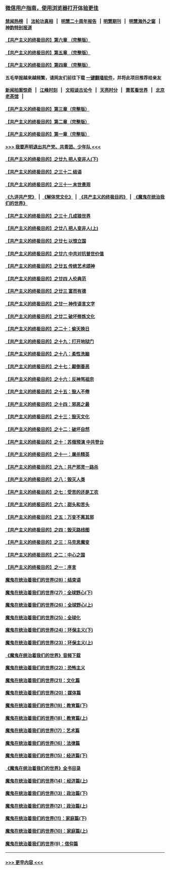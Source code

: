 ### [微信用户指南，使用浏览器打开体验更佳](https://github.com/gfw-breaker/banned-news1/blob/master/indexes/wechat-guide.md?t=0)
#### [禁闻热榜](热点新闻.md?t=0)  &nbsp;&nbsp;|&nbsp;&nbsp; [法轮功真相](https://github.com/gfw-breaker/truth/blob/master/README.md?t=0) &nbsp;&nbsp;|&nbsp;&nbsp; [明慧二十周年报告](https://github.com/gfw-breaker/mh-reports/blob/master/README.md?t=0) &nbsp;&nbsp;|&nbsp;&nbsp;[明慧期刊](https://github.com/gfw-breaker/mh-qikan) &nbsp;&nbsp;|&nbsp;&nbsp; [明慧海外之窗](https://github.com/gfw-breaker/mh-news/blob/master/README.md?t=0) &nbsp;&nbsp;|&nbsp;&nbsp; [神韵特别报道](https://github.com/gfw-breaker/mh-news/blob/master/shenyun.md?t=0)
#### [【共产主义的终极目的】第六章 （完整版）](../pages/nsc422/n11428913.md?t=02030833) 
#### [【共产主义的终极目的】第五章 （完整版）](../pages/nsc422/n11428912.md?t=02030833) 
#### [【共产主义的终极目的】第四章 （完整版）](../pages/nsc422/n11428907.md?t=02030833) 
#### 五毛举报越来越频繁，请网友们前往下载 [一键翻墙软件](https://github.com/gfw-breaker/ssr-accounts)，并将此项目推荐给亲友
#### [新闻拍案惊奇](https://github.com/gfw-breaker/banned-news1/blob/master/pages/link4.md) &nbsp;&nbsp;|&nbsp;&nbsp; [江峰时刻](https://github.com/gfw-breaker/banned-news1/blob/master/pages/link4.md) &nbsp;&nbsp;|&nbsp;&nbsp; [文昭谈古论今](https://github.com/gfw-breaker/banned-news1/blob/master/pages/link4.md) &nbsp;&nbsp;|&nbsp;&nbsp; [天亮时分](https://github.com/gfw-breaker/banned-news1/blob/master/pages/link4.md) &nbsp;&nbsp;|&nbsp;&nbsp; [萧茗看世界](https://github.com/gfw-breaker/banned-news1/blob/master/pages/link4.md) &nbsp;&nbsp;|&nbsp;&nbsp; [北京老茶馆](https://github.com/gfw-breaker/banned-news1/blob/master/pages/link4.md) &nbsp;&nbsp;|&nbsp;&nbsp; 
#### [【共产主义的终极目的】第三章（完整版）](../pages/nsc422/n11428848.md?t=02030833) 
#### [【共产主义的终极目的】第二章（完整版）](../pages/nsc422/n11428831.md?t=02030833) 
#### [【共产主义的终极目的】第一章（完整版）](../pages/nsc422/n11417651.md?t=02030833) 
#### [>>> 我要声明退出共产党、共青团、少年队 <<<](https://github.com/begood0513/goodnews/blob/master/quit/letter.md) 
#### [【共产主义的终极目的】之廿九 把人变非人(下)](../pages/nsc422/n11344140.md?t=02030833) 
#### [【共产主义的终极目的】之三十二 结语](../pages/nsc422/n11360535.md?t=02030833) 
#### [【共产主义的终极目的】之三十一 末世景观](../pages/nsc422/n11351129.md?t=02030833) 
#### [《九评共产党》](https://github.com/begood0513/9ping.md/blob/master/README.md) &nbsp;|&nbsp; [《解体党文化》](../../../../jtdwh.md/blob/master/README.md)  &nbsp;|&nbsp; [《共产主义的终极目的》](../../../../gczydzjmd.md/blob/master/README.md) &nbsp;|&nbsp; [《魔鬼在统治我们的世界》](../../../../mgztzwmdsj.md/blob/master/README.md) 
#### [【共产主义的终极目的】之三十 几成狼世界](../pages/nsc422/n11348280.md?t=02030833) 
#### [【共产主义的终极目的】之廿八 把人变非人(上)](../pages/nsc422/n11340492.md?t=02030833) 
#### [【共产主义的终极目的】之廿七 以恨立国](../pages/nsc422/n11336944.md?t=02030833) 
#### [【共产主义的终极目的】之廿六 中共对抗普世价值](../pages/nsc422/n11324785.md?t=02030833) 
#### [【共产主义的终极目的】之廿五 传统艺术颂神](../pages/nsc422/n11296396.md?t=02030833) 
#### [【共产主义的终极目的】之廿四 人伦典范](../pages/nsc422/n11296397.md?t=02030833) 
#### [【共产主义的终极目的】之廿三 富而有德](../pages/nsc422/n11283598.md?t=02030833) 
#### [【共产主义的终极目的】之廿一 神传语言文字](../pages/nsc422/n11263265.md?t=02030833) 
#### [【共产主义的终极目的】之廿二 破坏修炼文化](../pages/nsc422/n11245728.md?t=02030833) 
#### [【共产主义的终极目的】之二十：偷天换日](../pages/nsc422/n11238846.md?t=02030833) 
#### [【共产主义的终极目的】之十九：打开地狱门](../pages/nsc422/n11206376.md?t=02030833) 
#### [【共产主义的终极目的】之十八：柔性洗脑](../pages/nsc422/n11199994.md?t=02030833) 
#### [【共产主义的终极目的】之十七：颠倒善恶](../pages/nsc422/n11179782.md?t=02030833) 
#### [【共产主义的终极目的】之十六：反神骂祖宗](../pages/nsc422/n11166798.md?t=02030833) 
#### [【共产主义的终极目的】之十五：毁人不倦](../pages/nsc422/n11166792.md?t=02030833) 
#### [【共产主义的终极目的】之十四：邪恶之最](../pages/nsc422/n11150249.md?t=02030833) 
#### [【共产主义的终极目的】之十三：毁灭文化](../pages/nsc422/n11135227.md?t=02030833) 
#### [【共产主义的终极目的】之十二：破坏自然](../pages/nsc422/n11135214.md?t=02030833) 
#### [【共产主义的终极目的】之十：苏俄预演 中共登台](../pages/nsc422/n11118424.md?t=02030833) 
#### [【共产主义的终极目的】之十一：屠杀精英](../pages/nsc422/n11118442.md?t=02030833) 
#### [【共产主义的终极目的】之九：共产邪灵一路杀](../pages/nsc422/n11114139.md?t=02030833) 
#### [【共产主义的终极目的】之八：毁灭人类](../pages/nsc422/n11108503.md?t=02030833) 
#### [【共产主义的终极目的】之七：受苦的还是工农](../pages/nsc422/n11101809.md?t=02030833) 
#### [【共产主义的终极目的】之六：甜头和苦头](../pages/nsc422/n11096971.md?t=02030833) 
#### [【共产主义的终极目的】之五：万变不离其邪](../pages/nsc422/n11091285.md?t=02030833) 
#### [【共产主义的终极目的】之四：毁灭路线图](../pages/nsc422/n11086284.md?t=02030833) 
#### [【共产主义的终极目的】之三：马克思魔变](../pages/nsc422/n11061941.md?t=02030833) 
#### [【共产主义的终极目的】之二：中心之国](../pages/nsc422/n11047728.md?t=02030833) 
#### [【共产主义的终极目的】之一：序言](../pages/nsc422/n11086077.md?t=02030833) 
#### [魔鬼在统治着我们的世界(28)：结束语](../pages/nsc422/n10936246.md?t=02030833) 
#### [魔鬼在统治着我们的世界(27)：全球野心(下)](../pages/nsc422/n10928319.md?t=02030833) 
#### [魔鬼在统治着我们的世界(26)：全球野心(上)](../pages/nsc422/n10900318.md?t=02030833) 
#### [魔鬼在统治着我们的世界(25)：全球化](../pages/nsc422/n10788205.md?t=02030833) 
#### [魔鬼在统治着我们的世界(24)：环保主义(下)](../pages/nsc422/n10695307.md?t=02030833) 
#### [魔鬼在统治着我们的世界(23)：环保主义(上)](../pages/nsc422/n10688613.md?t=02030833) 
#### [《魔鬼在统治着我们的世界》音频下载](../pages/nsc422/n10635553.md?t=02030833) 
#### [魔鬼在统治着我们的世界(22)：恐怖主义](../pages/nsc422/n10614727.md?t=02030833) 
#### [魔鬼在统治着我们的世界(21)：文化篇](../pages/nsc422/n10597706.md?t=02030833) 
#### [魔鬼在统治着我们的世界(20)：媒体篇](../pages/nsc422/n10586579.md?t=02030833) 
#### [魔鬼在统治着我们的世界(19)：教育篇(下)](../pages/nsc422/n10564808.md?t=02030833) 
#### [魔鬼在统治着我们的世界(18)：教育篇(上)](../pages/nsc422/n10526970.md?t=02030833) 
#### [魔鬼在统治着我们的世界(17)：艺术篇](../pages/nsc422/n10499093.md?t=02030833) 
#### [魔鬼在统治着我们的世界(16)：法律篇](../pages/nsc422/n10485969.md?t=02030833) 
#### [魔鬼在统治着我们的世界(15)：经济篇(下)](../pages/nsc422/n10469975.md?t=02030833) 
#### [《魔鬼在统治着我们的世界》全书目录](../pages/nsc422/n10464261.md?t=02030833) 
#### [魔鬼在统治着我们的世界(14)：经济篇(上)](../pages/nsc422/n10457370.md?t=02030833) 
#### [魔鬼在统治着我们的世界(13)：政治篇(下)](../pages/nsc422/n10448270.md?t=02030833) 
#### [魔鬼在统治着我们的世界(12)：政治篇(上)](../pages/nsc422/n10444576.md?t=02030833) 
#### [魔鬼在统治着我们的世界(11)：家庭篇(下)](../pages/nsc422/n10440961.md?t=02030833) 
#### [魔鬼在统治着我们的世界(10)：家庭篇(上)](../pages/nsc422/n10435448.md?t=02030833) 
#### [魔鬼在统治着我们的世界(9)：信仰篇](../pages/nsc422/n10432159.md?t=02030833) 

----
#### [ >>> 更早内容 <<< ](../indexes/nsc422-earlier.md)
